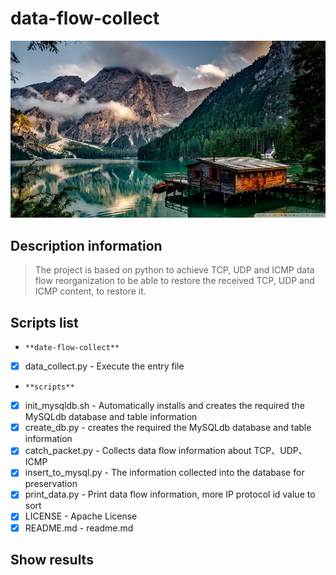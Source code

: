 # data-flow-collect

![data-flow-collect](./images/index.jpg)

## Description information
> The project is based on python to achieve TCP, UDP and ICMP data flow reorganization to be able to restore the received TCP, UDP and ICMP content, to restore it.


## Scripts list
- `**date-flow-collect**`
- [x] data_collect.py - Execute the entry file
 - `**scripts**`
 - [x] init_mysqldb.sh - Automatically installs and creates the required the MySQLdb database and table information
 - [x] create_db.py - creates the required the MySQLdb database and table information
 - [x] catch_packet.py - Collects data flow information about TCP、UDP、ICMP
 - [x] insert_to_mysql.py - The information collected into the database for preservation
 - [x] print_data.py - Print data flow information, more IP protocol id value to sort
- [x] LICENSE - Apache License
- [x] README.md - readme.md

## Show results

